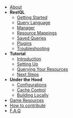 <!-- docs/_sidebar.md -->

- [About](/)
- **RestQL**
    - [Getting Started](/restql/getting-started.md)
    - [Query Language](/restql/query-language.md)
    - [Manager](/restql/manager.md)
    - [Resource Mappings](/restql/resource-mappings.md)
    - [Saved Queries](/restql/saved-queries.md)
    - [Plugins](/restql/plugins.md)
    - [Troubleshooting](/restql/troubleshooting.md)
- **Tutorial**
    - [Introduction](/restql/tutorial/intro.md)
    - [Setting Up](/restql/tutorial/setting-up.md)
    - [Querying Your Resources](/restql/tutorial/consulting-resource.md)
    - [Next Steps](/restql/tutorial/next-steps.md)
- **Under the Hood**
    - [Configurations](/restql/config.md)
    - [Cache Control](/restql/cache.md)
    - [Building Locally](/restql/how-to-dev.md)
- [Game Resources](/restql/game-resources.md)
- [How to contribute](/restql/how-to-contribute.md)
- [F.A.Q](/restql/faq.md)
